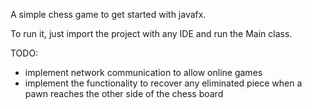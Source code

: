 A simple chess game to get started with javafx.

To run it, just import the project with any IDE and run the Main class.

TODO:
- implement network communication to allow online games
- implement the functionality to recover any eliminated piece when a pawn reaches the other side of the chess board
